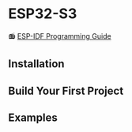 # ESP32-S3

&#128251; [ESP-IDF Programming Guide](https://docs.espressif.com/projects/esp-idf/en/v5.0.2/esp32s3/index.html)

## Installation

## Build Your First Project

## Examples